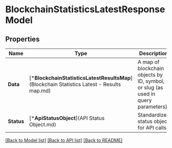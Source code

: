 # BlockchainStatisticsLatestResponseModel

## Properties
Name | Type | Description | Notes
------------ | ------------- | ------------- | -------------
**Data** | [***BlockchainStatisticsLatestResultsMap**](Blockchain Statistics Latest - Results map.md) | A map of blockchain objects by ID, symbol, or slug (as used in query parameters). | [default to null]
**Status** | [***ApiStatusObject**](API Status Object.md) | Standardized status object for API calls. | [optional] [default to null]

[[Back to Model list]](../README.md#documentation-for-models) [[Back to API list]](../README.md#documentation-for-api-endpoints) [[Back to README]](../README.md)


